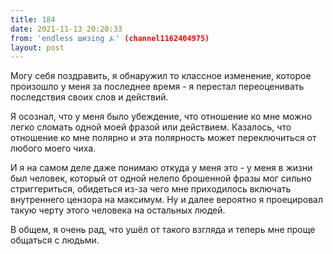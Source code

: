 ```yaml
---
title: 184
date: 2021-11-13 20:20:33
from: 'endless шизing ⍼' (channel1162404975)
layout: post
---
```


Могу себя поздравить, я обнаружил то классное изменение, которое произошло у меня за последнее время - я перестал переоценивать последствия своих слов и действий.

Я осознал, что у меня было убеждение, что отношение ко мне можно легко сломать одной моей фразой или действием. Казалось, что отношение ко мне полярно и эта полярность может переключиться от любого моего чиха.

И я на самом деле даже понимаю откуда у меня это - у меня в жизни был человек, который от одной нелепо брошенной фразы мог сильно стриггериться, обидеться из-за чего мне приходилось включать внутреннего цензора на максимум. 
Ну и далее вероятно я проецировал такую черту этого человека на остальных людей.

В общем, я очень рад, что ушёл от такого взгляда и теперь мне проще общаться с людьми.
